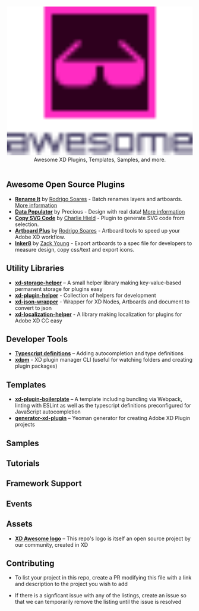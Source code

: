 <p align="center">
  <img src="xdawesome.svg" width="500">
  <br />
  Awesome XD Plugins, Templates, Samples, and more.
  <br /> <br />
</p>

## Awesome Open Source Plugins
- **[Rename It](https://github.com/rodi01/RenameIt-XD)** by [Rodrigo Soares](https://github.com/rodi01) - Batch renames layers and artboards. [More information](https://renameit.design/)
- **[Data Populator](https://github.com/preciousforever/data-populator)** by Precious - Design with real data! [More information](https://www.datapopulator.com/)
- **[Copy SVG Code](https://github.com/stursby/xd-copy-svg-code-plugin)** by [Charlie Hield](https://github.com/stursby) - Plugin to generate SVG code from selection.
- **[Artboard Plus](https://github.com/rodi01/Artboard-Plus-XD)** by [Rodrigo Soares](https://github.com/rodi01) - Artboard tools to speed up your Adobe XD workflow.
- **[Inker8](https://github.com/inker8/xd-plugin)** by [Zack Young](https://github.com/zaaack) - Export artboards to a spec file for developers to measure design, copy css/text and export icons.

## Utility Libraries
- [**xd-storage-helper**][4] – A small helper library making key-value-based permanent storage for plugins easy
- [**xd-plugin-helper**][5] - Collection of helpers for development
- [**xd-json-wrapper**][6] - Wrapper for XD Nodes, Artboards and document to convert to json
- [**xd-localization-helper**][7] - A library making localization for plugins for Adobe XD CC easy

## Developer Tools
- [**Typescript definitions**][1] – Adding autocompletion and type definitions
- [**xdpm**][3] - XD plugin manager CLI (useful for watching folders and creating plugin packages)

## Templates
- [**xd-plugin-boilerplate**](https://github.com/pklaschka/xd-plugin-boilerplate) – A template including bundling via Webpack, linting with ESLint as well as the typescript definitions preconfigured for JavaScript autocompletion
- [**generator-xd-plugin**](https://github.com/AdobeXD/generator-xd-plugin) – Yeoman generator for creating Adobe XD Plugin projects

## Samples

## Tutorials

## Framework Support

## Events

## Assets
- [**XD Awesome logo**][2] – This repo's logo is itself an open source project by our community, created in XD

## Contributing

* To list your project in this repo, create a PR modifying this file with a link and description to the project you wish to add

* If there is a signficant issue with any of the listings, create an issue so that we can temporarily remove the listing until the issue is resolved

[1]:	https://github.com/AdobeXD/typings
[2]:	https://github.com/takidelfin/xd-awesome-logo/
[3]:  https://github.com/AdobeXD/xdpm
[4]:  https://github.com/pklaschka/xd-storage-helper
[5]:  https://github.com/svschannak/xd-plugin-helper
[6]:  https://github.com/svschannak/xd-json-wrapper
[7]:  https://github.com/pklaschka/xd-localization-helper
